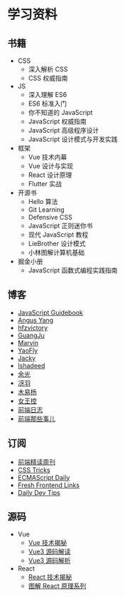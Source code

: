 # 学习资料

## 书籍

- CSS
  - 深入解析 CSS
  - CSS 权威指南
- JS
  - 深入理解 ES6
  - ES6 标准入门
  - 你不知道的 JavaScript
  - JavaScript 权威指南
  - JavaScript 高级程序设计
  - JavaScript 设计模式与开发实践
- 框架
  - Vue 技术内幕
  - Vue 设计与实现
  - React 设计原理
  - Flutter 实战
- 开源书
  - Hello 算法
  - Git Learning
  - Defensive CSS
  - JavaScript 正则迷你书
  - 现代 JavaScript 教程
  - LieBrother 设计模式
  - 小林图解计算机基础
- 掘金小册
  - JavaScript 函数式编程实践指南

## 博客

- [JavaScript Guidebook](https://tsejx.github.io/javascript-guidebook/)
- [Angus Yang](https://www.imyangyong.com/blog/categories/)
- [hfzvictory](http://file.jing999.cn/)
- [GuangJu](https://zguangju.github.io/)
- [Marvin](https://canyuegongzi.github.io/)
- [YaoFly](https://github.com/yaofly2012/note/issues)
- [Jacky](https://github.com/Jacky-Summer/personal-blog)
- [Ishadeed](https://ishadeed.com/)
- [余光](https://webbj97.github.io/summary/blog/)
- [冴羽](https://github.com/mqyqingfeng/Blog)
- [木易杨](https://muyiy.cn/)
- [女王控](https://blog.towavephone.com/)
- [前端日志](https://mengsixing.github.io/)
- [前端那些事儿](https://jonny-wei.github.io/blog/)

## 订阅

- [前端精读周刊](https://github.com/ascoders/weekly)
- [CSS Tricks](https://css-tricks.com/)
- [ECMAScript Daily](https://ecmascript-daily.github.io/)
- [Fresh Frontend Links](https://frontender-ua.medium.com/)
- [Daily Dev Tips](https://daily-dev-tips.com/)

## 源码

- Vue
  - [Vue 技术揭秘](https://ustbhuangyi.github.io/vue-analysis/)
  - [Vue3 源码解读](https://wjchumble.github.io/explain-vue3/)
  - [Vue3 源码解析](https://diy4869.github.io/vue-next-analysis/)
- React
  - [React 技术揭秘](https://react.iamkasong.com/)
  - [图解 React 原理系列](https://7kms.github.io/react-illustration-series/)
